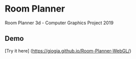 # Room Planner
 Room Planner 3d - Computer Graphics Project 2019

## Demo 
[Try it here] (https://giogia.github.io/Room-Planner-WebGL/)
